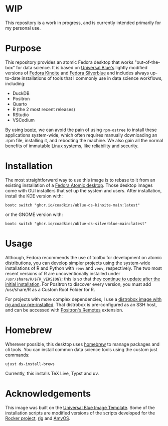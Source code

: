 
# WIP
This repository is a work in progress, and is currently intended primarily for my personal use. 

# Purpose
This repository provides an atomic Fedora desktop that works "out-of-the-box" for data science. It is based on [Universal Blue's](https://universal-blue.org/)  lightly modified versions of [Fedora Kinoite](https://fedoraproject.org/atomic-desktops/kinoite/) and [Fedora Silverblue](https://fedoraproject.org/atomic-desktops/silverblue/) and includes always up-to-date installations of tools that I commonly use in data science workflows, including:

- DuckDB
- Positron
- Quarto
- R (the 2 most recent releases)
- RStudio
- VSCodium

By using [bootc](https://github.com/bootc-dev/bootc), we can avoid the pain of using `rpm-ostree` to install these applications system-wide, which often requires manually downloading an .rpm file, installing it, and rebooting the machine. We also gain all the normal benefits of immutable Linux systems, like reliability and security.

# Installation
The most straightforward way to use this image is to rebase to it from an existing installation of a [Fedora Atomic desktop](https://fedoraproject.org/atomic-desktops/). Those desktop images come with GUI installers that set up the system and users. After installation, install the KDE version with:

```console
bootc switch "ghcr.io/coadkins/ublue-ds-kinoite-main:latest"
```
or the GNOME version with: 
```console
bootc switch "ghcr.io/coadkins/ublue-ds-silverblue-main:latest"
```
# Usage

Although, Fedora recommends the use of toolbx for development on atomic distributions, you can develop simpler projects using the system-wide installations of R and Python with `renv` and `venv`, respectively. The two most recent versions of R are uncoventionally installed under `/usr/share/R/${R_VERSION}`; this is so that they [continue to update after the initial installation](https://developers.redhat.com/articles/2025/02/26/best-practices-building-bootable-containers#). For Positron to discover every version, you must add /usr/share/R as a Custom Root Folder for R.

For projects with more complex dependencies, I use a [distrobox image with rig and uv pre-installed](https://github.com/coadkins/ds-distrobox). That distrobox is pre-configured as an SSH host, and can be accessed with [Positron's Remotes](https://positron.posit.co/remote-ssh.html) extension. 

# Homebrew
Wherever possible, this desktop uses [homebrew](https://brew.sh/) to manage packages and cli tools. You can install common data science tools using the custom just commands:

```console
ujust ds-install-brews 
```
Currently, this installs TeX Live, Typst and uv.

# Acknowledgements

This image was built on the [Universal Blue Image Template](https://github.com/ublue-os/image-template). Some of the installation scripts are modified versions of the scripts developed for the [Rocker project](https://github.com/rocker-org/rocker-versioned2), [rig](https://github.com/r-lib/rig/tree/main) and [AmyOS](https://github.com/astrovm/amyos).
